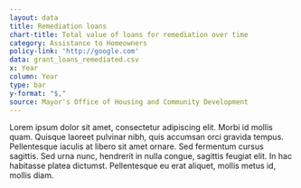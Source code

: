 ```yaml
---
layout: data
title: Remediation loans
chart-title: Total value of loans for remediation over time
category: Assistance to Homeowners
policy-link: 'http://google.com'
data: grant_loans_remediated.csv
x: Year
column: Year
type: bar
y-format: "$,"
source: Mayor's Office of Housing and Community Development
---
```


Lorem ipsum dolor sit amet, consectetur adipiscing elit. Morbi id mollis quam. Quisque laoreet pulvinar nibh, quis accumsan orci gravida tempus. Pellentesque iaculis at libero sit amet ornare. Sed fermentum cursus sagittis. Sed urna nunc, hendrerit in nulla congue, sagittis feugiat elit. In hac habitasse platea dictumst. Pellentesque eu erat aliquet, mollis metus id, mollis diam.